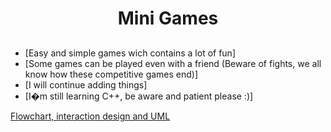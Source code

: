 <h1 align="center"> Mini Games </h1> 

## 
- [Easy and simple games wich contains a lot of fun] <br>
- [Some games can be played even with a friend (Beware of fights, we all know how these competitive games end)]<br>
- [I will continue adding things]<br>
- [I�m still learning C++, be aware and patient please :)]<br>

<a href="https://www.figma.com/file/5K9P4bM8UFSl95N6j0zLm0/Minijuegos-C%2B%2B?node-id=0%3A1&t=SvPSGRHboO4R5vcp-0"> Flowchart, interaction design and UML </a>

